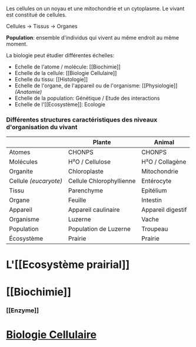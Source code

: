 
Les cellules on un noyau et une mitochondrie et un cytoplasme. Le vivant est constitué de cellules.

Cellules -> Tissus -> Organes

**Population**: ensemble d'individus qui vivent au même endroit au même moment.

La biologie peut étudier différentes échelles:
 - Echelle de l'atome / molécule: [[Biochimie]]
 - Echelle de la cellule: [[Biologie Cellulaire]]
 - Echelle du tissu: [[Histologie]]
 - Echelle de l'organe, de l'appareil ou de l'organisme: [[Physiologie]] *(Anatomie)*
 - Echelle de la population: Génétique / Etude des interactions
 - Echelle de l'[[Ecosystème]]: Ecologie

### Différentes structures caractéristiques des niveaux d'organisation du vivant



|                       | Plante                   | Animal            |
| --------------------- | ------------------------ | ----------------- |
| Atomes                | CHONPS                   | CHONPS            |
| Molécules             | H²O / Cellulose          | H²O / Collagène   |
| Organite              | Chloroplaste             | Mitochondrie      |
| Cellule *(eucaryote)* | Cellule Chlorophyllienne | Entérocyte        |
| Tissu                 | Parenchyme               | Epitélium         |
| Organe                | Feuille                  | Intestin          |
| Appareil              | Appareil caulinaire      | Appareil digestif |
| Organisme             | Luzerne                  | Vache             |
| Population            | Population de Luzerne    | Troupeau          |
| Écosystème            | Prairie                  | Prairie           |

# L'[[Ecosystème prairial]]

# [[Biochimie]]


### [[Enzyme]]

# [Biologie Cellulaire](Cellule)



